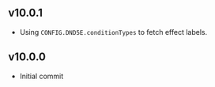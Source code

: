 ## v10.0.1 <hl> 
- Using `CONFIG.DND5E.conditionTypes` to fetch effect labels.

## v10.0.0 <hl> 
- Initial commit
